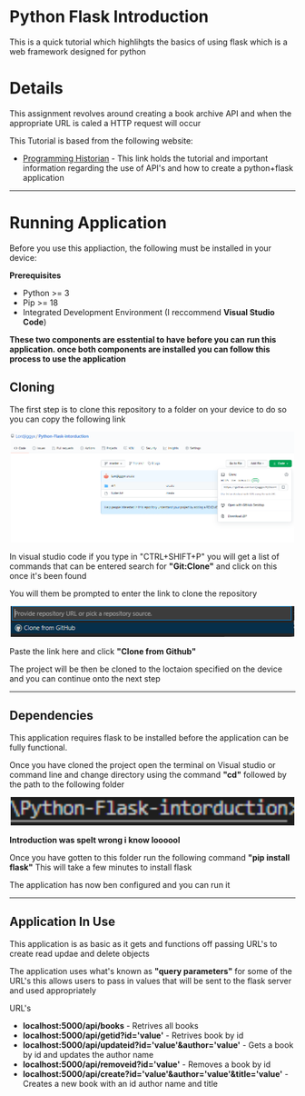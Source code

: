 # Python Flask Introduction

This is a quick tutorial which highlihgts the basics of using flask which is a web framework designed for python


# Details

This assignment revolves around creating a book archive API and when the appropriate URL is caled a HTTP request will occur

This Tutorial is based from the following website:

* [Programming Historian](https://programminghistorian.org/en/lessons/creating-apis-with-python-and-flask) - This link holds the tutorial and important information regarding the use of API's and how to create a python+flask application


___

# Running Application

Before you use this appliaction, the following must be installed in your device:

**Prerequisites**
* Python >= 3 
* Pip >= 18
* Integrated Development Environment (I reccommend __Visual Studio Code__)

**These two components are esstential to have before you can run this application. once both components are installed you can follow this process to use the application**

## Cloning

The first step is to clone this repository to a folder on your device to do so you can copy the following link

<p align="center">
<img src="Images\image1.PNG" width="500">
<p>

In visual studio code if you type in "CTRL+SHIFT+P" you will get a list of commands that can be entered search for **"Git:Clone"** and click on this once it's been found

You will them be prompted to enter the link to clone the repository 

<p align="center">
<img src="Images\image2.PNG" width="500">
<p>

Paste the link here and click **"Clone from Github"**

The project will be then be cloned to the loctaion specified on the device and you can continue onto the next step

____


## Dependencies

This application requires flask to be installed before the application can be fully functional.

Once you have cloned the project open the terminal on Visual studio or command line and change directory using the command **"cd"** followed by the path to the following folder


<p align="center">
<img src="Images\image3.PNG" width="500">
<p>

**Introduction was spelt wrong i know loooool**

Once you have gotten to this folder run the following command **"pip install flask"**
This will take a few minutes to install flask

The application has now ben configured and you can run it

___

## Application In Use

This application is as basic as it gets and functions off passing URL's to create read updae and delete objects

The application uses what's known as **"query parameters"** for some of the URL's this allows users to pass in values that will be sent to the flask server and used appropriately 

URL's

* **localhost:5000/api/books** - Retrives all books
* **localhost:5000/api/getid?id='value'** - Retrives book by id
* **localhost:5000/api/updateid?id='value'&author='value'** - Gets a book by id and updates the author name 
* **localhost:5000/api/removeid?id='value'** - Removes a book by id 
* **localhost:5000/api/create?id='value'&author='value'&title='value'** - Creates a new book with an id author name and title
